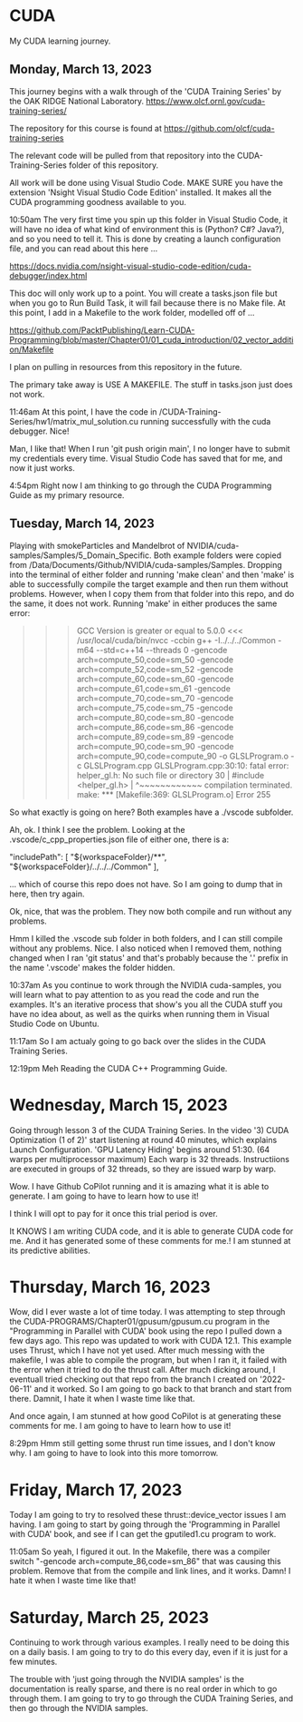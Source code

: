 # CUDA
My CUDA learning journey.

## Monday, March 13, 2023

This journey begins with a walk through of the 'CUDA Training Series' by the OAK RIDGE National Laboratory. https://www.olcf.ornl.gov/cuda-training-series/

The repository for this course is found at https://github.com/olcf/cuda-training-series

The relevant code will be pulled from that repository into the CUDA-Training-Series folder of this repository.

All work will be done using Visual Studio Code. MAKE SURE you have the extension 'Nsight Visual Studio Code Edition' installed. It makes all the CUDA programming goodness available to you. 

10:50am The very first time you spin up this folder in Visual Studio Code, it will have no idea of what kind of environment this is (Python? C#? Java?), and so you need to tell it. This is done by creating a launch configuration file, and you can read about this here ...

https://docs.nvidia.com/nsight-visual-studio-code-edition/cuda-debugger/index.html

This doc will only work up to a point. You will create a tasks.json file but when you go to Run Build Task, it will fail because there is no Make file. At this point, I add in a Makefile to the work folder, modelled off of ...

https://github.com/PacktPublishing/Learn-CUDA-Programming/blob/master/Chapter01/01_cuda_introduction/02_vector_addition/Makefile

I plan on pulling in resources from this repository in the future. 

The primary take away is USE A MAKEFILE. The stuff in tasks.json just does not work. 

11:46am At this point, I have the code in /CUDA-Training-Series/hw1/matrix_mul_solution.cu running successfully with the cuda debugger. Nice!

Man, I like that! When I run 'git push origin main', I no longer have to submit my credentials every time. Visual Studio Code has saved that for me, and now it just works.

4:54pm Right now I am thinking to go through the CUDA Programming Guide as my primary resource. 

## Tuesday, March 14, 2023

Playing with smokeParticles and Mandelbrot of NVIDIA/cuda-samples/Samples/5_Domain_Specific. Both example folders were copied from /Data/Documents/Github/NVIDIA/cuda-samples/Samples. Dropping into the terminal of either folder and running 'make clean' and then 'make' is able to successfully compile the target example and then run them without problems. However, when I copy them from that folder into this repo, and do the same, it does not work. Running 'make' in either produces the same error:

>>> GCC Version is greater or equal to 5.0.0 <<<
/usr/local/cuda/bin/nvcc -ccbin g++ -I../../../Common -m64 --std=c++14 --threads 0 -gencode arch=compute_50,code=sm_50 -gencode arch=compute_52,code=sm_52 -gencode arch=compute_60,code=sm_60 -gencode arch=compute_61,code=sm_61 -gencode arch=compute_70,code=sm_70 -gencode arch=compute_75,code=sm_75 -gencode arch=compute_80,code=sm_80 -gencode arch=compute_86,code=sm_86 -gencode arch=compute_89,code=sm_89 -gencode arch=compute_90,code=sm_90 -gencode arch=compute_90,code=compute_90 -o GLSLProgram.o -c GLSLProgram.cpp
GLSLProgram.cpp:30:10: fatal error: helper_gl.h: No such file or directory
   30 | #include <helper_gl.h>
      |          ^~~~~~~~~~~~~
compilation terminated.
make: *** [Makefile:369: GLSLProgram.o] Error 255

So what exactly is going on here? Both examples have a ./vscode subfolder. 

Ah, ok. I think I see the problem. Looking at the .vscode/c_cpp_properties.json file of either one, there is a:

 "includePath": [
            "${workspaceFolder}/**",
            "${workspaceFolder}/../../../Common"
        ],

... which of course this repo does not have. So I am going to dump that in here, then try again. 

Ok, nice, that was the problem. They now both compile and run without any problems. 

Hmm I killed the .vscode sub folder in both folders, and I can still compile without any problems. Nice. I also noticed when I removed them, nothing changed when I ran 'git status' and that's probably because the '.' prefix in the name '.vscode' makes the folder hidden. 

10:37am As you continue to work through the NVIDIA cuda-samples, you will learn what to pay attention to as you read the code and run the examples. It's an iterative process that show's you all the CUDA stuff you have no idea about, as well as the quirks when running them in Visual Studio Code on Ubuntu. 

11:17am So I am actualy going to go back over the slides in the CUDA Training Series. 

12:19pm Meh Reading the CUDA C++ Programming Guide.

# Wednesday, March 15, 2023

Going through lesson 3 of the CUDA Training Series. In the video '3) CUDA Optimization (1 of 2)' start listening at round 40 minutes, which explains Launch Configuration. 'GPU Latency Hiding' begins around 51:30. (64 warps per multiprocessor maximum) Each warp is 32 threads. Instructiions are executed in groups of 32 threads, so they are issued warp by warp.

Wow. I have Github CoPilot running and it is amazing what it is able to generate. I am going to have to learn how to use it! 

I think I will opt to pay for it once this trial period is over.

It KNOWS I am writing CUDA code, and it is able to generate CUDA code for me. And it has generated some of these comments for me.! I am stunned at its predictive abilities.

# Thursday, March 16, 2023

Wow, did I ever waste a lot of time today. I was attempting to step through the CUDA-PROGRAMS/Chapter01/gpusum/gpusum.cu program in the "Programming in Parallel with CUDA' book using the repo I pulled down a few days ago. This repo was updated to work with CUDA 12.1. This example uses Thrust, which I have not yet used. After much messing with the makefile, I was able to compile the program, but when I ran it, it failed with the error when it tried to do the thrust call. After much dicking around, I eventuall tried checking out that repo from the branch I created on '2022-06-11' and it worked. So I am going to go back to that branch and start from there. Damnit, I hate it when I waste time like that.

And once again, I am stunned at how good CoPilot is at generating these comments for me. I am going to have to learn how to use it!

8:29pm Hmm still getting some thrust run time issues, and I don't know why. I am going to have to look into this more tomorrow.


# Friday, March 17, 2023

Today I am going to try to resolved these thrust::device_vector issues I am having. I am going to start by going through the 'Programming in Parallel with CUDA' book, and see if I can get the gputiled1.cu program to work.

11:05am So yeah, I figured it out. In the Makefile, there was a compiler switch "-gencode arch=compute_86,code=sm_86" that was causing this problem. Remove that from the compile and link lines, and it works. Damn! I hate it when I waste time like that!

# Saturday, March 25, 2023

Continuing to work through various examples. I really need to be doing this on a daily basis. I am going to try to do this every day, even if it is just for a few minutes.

The trouble with 'just going through the NVIDIA samples' is the documentation is really sparse, and there is no real order in which to go through them. I am going to try to go through the CUDA Training Series, and then go through the NVIDIA samples.